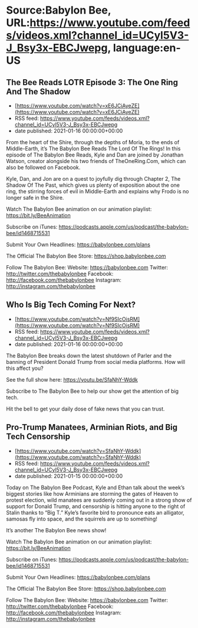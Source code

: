 # Source:Babylon Bee, URL:https://www.youtube.com/feeds/videos.xml?channel_id=UCyl5V3-J_Bsy3x-EBCJwepg, language:en-US

## The Bee Reads LOTR Episode 3: The One Ring And The Shadow
 - [https://www.youtube.com/watch?v=xE6JCiAyeZE](https://www.youtube.com/watch?v=xE6JCiAyeZE)
 - RSS feed: https://www.youtube.com/feeds/videos.xml?channel_id=UCyl5V3-J_Bsy3x-EBCJwepg
 - date published: 2021-01-16 00:00:00+00:00

From the heart of the Shire, through the depths of Moria, to the ends of Middle-Earth, it’s The Babylon Bee Reads The Lord Of The Rings! In this episode of The Babylon Bee Reads, Kyle and Dan are joined by Jonathan Watson, creator alongside his two friends of TheOneRing.Com, which can also be followed on Facebook. 

Kyle, Dan, and Jon are on a quest to joyfully dig through Chapter 2, The Shadow Of The Past, which gives us plenty of exposition about the one ring, the stirring forces of evil in Middle-Earth and explains why Frodo is no longer safe in the Shire.

Watch The Babylon Bee animation on our animation playlist: https://bit.ly/BeeAnimation  

Subscribe on iTunes: https://podcasts.apple.com/us/podcast/the-babylon-bee/id1468715531

Submit Your Own Headlines: https://babylonbee.com/plans

The Official The Babylon Bee Store: https://shop.babylonbee.com

Follow The Babylon Bee:
Website: https://babylonbee.com
Twitter: http://twitter.com/thebabylonbee
Facebook: http://facebook.com/thebabylonbee
Instagram: http://instagram.com/thebabylonbee

## Who Is Big Tech Coming For Next?
 - [https://www.youtube.com/watch?v=Nf9SIcOisRM](https://www.youtube.com/watch?v=Nf9SIcOisRM)
 - RSS feed: https://www.youtube.com/feeds/videos.xml?channel_id=UCyl5V3-J_Bsy3x-EBCJwepg
 - date published: 2021-01-16 00:00:00+00:00

The Babylon Bee breaks down the latest shutdown of Parler and the banning of President Donald Trump from social media platforms. How will this affect you?

See the full show here:
https://youtu.be/SfaNhY-Wddk

Subscribe to The Babylon Bee to help our show get the attention of big tech. 

Hit the bell to get your daily dose of fake news that you can trust.

## Pro-Trump Manatees, Arminian Riots, and Big Tech Censorship
 - [https://www.youtube.com/watch?v=SfaNhY-Wddk](https://www.youtube.com/watch?v=SfaNhY-Wddk)
 - RSS feed: https://www.youtube.com/feeds/videos.xml?channel_id=UCyl5V3-J_Bsy3x-EBCJwepg
 - date published: 2021-01-15 00:00:00+00:00

Today on The Babylon Bee Podcast, Kyle and Ethan talk about the week’s biggest stories like how Arminians are storming the gates of Heaven to protest election, wild manatees are suddenly coming out in a strong show of support for Donald Trump, and censorship is hitting anyone to the right of Stalin thanks to “Big T.” Kyle’s favorite bird to pronounce eats an alligator, samosas fly into space, and the squirrels are up to something! 

It’s another The Babylon Bee news show!

Watch The Babylon Bee animation on our animation playlist: https://bit.ly/BeeAnimation  

Subscribe on iTunes: https://podcasts.apple.com/us/podcast/the-babylon-bee/id1468715531

Submit Your Own Headlines: https://babylonbee.com/plans

The Official The Babylon Bee Store: https://shop.babylonbee.com

Follow The Babylon Bee:
Website: https://babylonbee.com
Twitter: http://twitter.com/thebabylonbee
Facebook: http://facebook.com/thebabylonbee
Instagram: http://instagram.com/thebabylonbee

